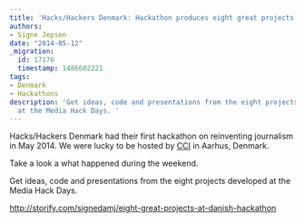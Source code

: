 ```yaml
---
title: 'Hacks/Hackers Denmark: Hackathon produces eight great projects'
authors:
- Signe Jepsen
date: "2014-05-12"
_migration:
  id: 17176
  timestamp: 1486602221
tags:
- Denmark
- Hackathons
description: 'Get ideas, code and presentations from the eight projects developed
  at the Media Hack Days. '
---
```


Hacks/Hackers Denmark had their first hackathon on reinventing journalism in May 2014. We were lucky to be hosted by [CCI][1] in Aarhus, Denmark.

Take a look a what happened during the weekend.

Get ideas, code and presentations from the eight projects developed at the Media Hack Days.

http://storify.com/signedamj/eight-great-projects-at-danish-hackathon

 [1]: http://www.ccieurope.com/